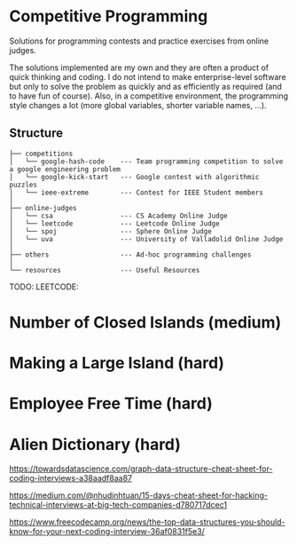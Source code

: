 # Competitive Programming

Solutions for programming contests and practice exercises from online judges.

The solutions implemented are my own and they are often a product of quick thinking and coding. I do not intend to make enterprise-level software but only to solve the problem as quickly and as efficiently as required (and to have fun of course). Also, in a competitive environment, the programming style changes a lot (more global variables, shorter variable names, ...).

## Structure

```
├── competitions
│   └── google-hash-code    --- Team programming competition to solve a google engineering problem
│   └── google-kick-start   --- Google contest with algorithmic puzzles
│   └── ieee-extreme        --- Contest for IEEE Student members
│
├── online-judges
│   └── csa                 --- CS Academy Online Judge
│   └── leetcode            --- Leetcode Online Judge
│   └── spoj                --- Sphere Online Judge
│   └── uva                 --- University of Valladolid Online Judge
│
├── others                  --- Ad-hoc programming challenges
│
└── resources               --- Useful Resources
```


TODO: LEETCODE:
# Number of Closed Islands (medium)
# Making a Large Island (hard)
# Employee Free Time (hard)
# Alien Dictionary (hard)

https://towardsdatascience.com/graph-data-structure-cheat-sheet-for-coding-interviews-a38aadf8aa87

https://medium.com/@nhudinhtuan/15-days-cheat-sheet-for-hacking-technical-interviews-at-big-tech-companies-d780717dcec1

https://www.freecodecamp.org/news/the-top-data-structures-you-should-know-for-your-next-coding-interview-36af0831f5e3/